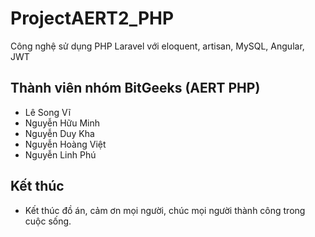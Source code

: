 # ProjectAERT2_PHP
Công nghệ sử dụng
PHP Laravel với eloquent, artisan, MySQL, Angular, JWT
## Thành viên nhóm BitGeeks (AERT PHP)
- Lê Song Vĩ
- Nguyễn Hữu Minh
- Nguyễn Duy Kha
- Nguyễn Hoàng Việt
- Nguyễn Linh Phú
## Kết thúc
- Kết thúc đồ án, cảm ơn mọi người, chúc mọi người thành công trong cuộc sống.
